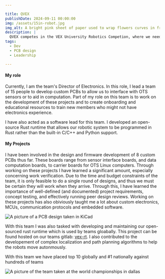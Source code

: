 ```yaml
---

title: QVEX
publishDate: 2024-09-11 00:00:00
img: /assets/15in-robot.jpg
img_alt: A bright pink sheet of paper used to wrap flowers curves in front of rich blue background
description: |
  QVEX competes in the VEX University Robotics Competion, where we need to design, build and program custom robots to compete against other universities across the world
tags:
  - Dev
  - PCB design
  - Leadership

---
```


#### My role

Currently, I am the team's Director of Electronics. In this role, I lead a team of 15 people to develop custom PCBs to allow us to interface with OTS sensors or to aid in computation. Part of my role on this team is to work on the development of these projects and to create onboarding and educational resources to train new members who might not have electronics experience. 

I have also acted as a software lead for this team. I developed an open-source Rust runtime that allows our robotic system to be programmed in Rust rather than the built-in C/C++ and Python support. 

#### My Projects

I have been involved in the design and firmware development of 8 custom PCBs thus far. These boards range from sensor interface boards, and data computation boards, to carrier boards for OTS Linux computers. Through working on these projects I have learned a significant amount, especially concerning work verification. Due to the time and budget constraints of the team, it is only feasible to do a single round of designs, and thus we must be certain they will work when they arrive. Through this, I have learned the importance of well-defined (and documented) project requirements, concept testing, and effectively running peer design reviews. Working on these projects has also obiviously taught me a lot about custom electronics, MCUs, communication protocols and embedded software. 

![A picture of a PCB design taken in KiCad](/assets/odomboard.png)

With this team I was also tasked with developing and maintaining our open-sourced rust runtime which is used by teams gloabally. This project can be found hosted on our teams gitlab: [vex-rt](https://gitlab.com/qvex/vex-rt). I also contributed to the developement of complex localization and path planning algorithms to help the robots move autonmously. 

With this team we have placed top 10 globally and #1 nationally against hundreds of teams 

![A picture of the team taken at the world championships in dallas](/assets/qvex-team-photo.jpg)